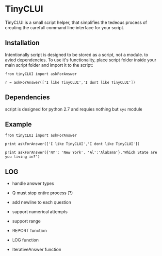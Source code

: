 TinyCLUI
========


TinyCLUI is a small script helper, that simplifies the tedeous process of creating the carefull command line interface for your script.

## Installation

Intentionally script is designed to be stored as a script, not a module. to aviod dependencies.
To use it's functionality, place script folder inside your main script folder and import it to the script:

```
from tinyCLUI import askForAnswer

r = askForAnswer(['I like TinyCLUI','I dont like TinyCLUI'])

```

## Dependencies
script is designed for python 2.7 and requies nothing but `sys` module

## Example

```
from tinyCLUI import askForAnswer

print askForAnswer(['I like TinyCLUI','I dont like TinyCLUI'])

print askForAnswer({'NY': 'New York', 'Al':'Alabama'},'Which State are you living in?')

```

## LOG

- handle answer types
- Q must stop entire process (?)
- add newline to each question
- support numerical attempts
- support range

- REPORT function
- LOG function
- IterativeAnswer function
